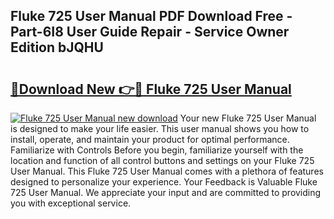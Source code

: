 ## Fluke 725 User Manual PDF Download Free - Part-6I8 User Guide Repair - Service Owner Edition bJQHU

# <h2><a href="http://bc16248.oget.top/?id=Fluke+725+User+Manual">🔗Download New 👉🔴 Fluke 725 User Manual</a></h2>

[![Fluke 725 User Manual new download](https://i.imgur.com/5g1atiW.png)](http://bc16248.oget.top/?id=Fluke+725+User+Manual)
Your new Fluke 725 User Manual is designed to make your life easier. This user manual shows you how to install, operate, and maintain your product for optimal performance. Familiarize with Controls Before you begin, familiarize yourself with the location and function of all control buttons and settings on your Fluke 725 User Manual. This Fluke 725 User Manual comes with a plethora of features designed to personalize your experience. Your Feedback is Valuable Fluke 725 User Manual. We appreciate your input and are committed to providing you with exceptional service.
